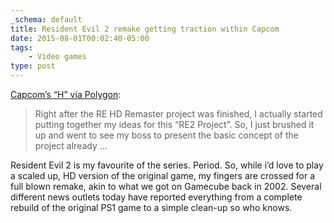 ```yaml
---
_schema: default
title: Resident Evil 2 remake getting traction within Capcom
date: 2015-08-01T00:02:40-05:00
tags:
    - Video games
type: post
---
```

[Capcom’s “H” via Polygon](https://www.polygon.com/2015/7/31/9078733/resident-evil-2-remake):

> Right after the RE HD Remaster project was finished, I actually started putting together my ideas for this “RE2 Project”. So, I just brushed it up and went to see my boss to present the basic concept of the project already …

Resident Evil 2 is my favourite of the series. Period. So, while i’d love to play a scaled up, HD version of the original game, my fingers are crossed for a full blown remake, akin to what we got on Gamecube back in 2002. Several different news outlets today have reported everything from a complete rebuild of the original PS1 game to a simple clean-up so who knows.